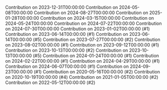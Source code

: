 Contribution on 2023-12-31T00:00:00
Contribution on 2024-05-08T00:00:00
Contribution on 2024-08-27T00:00:00
Contribution on 2025-01-28T00:00:00
Contribution on 2024-03-15T00:00:00
Contribution on 2024-05-24T00:00:00
Contribution on 2024-07-22T00:00:00
Contribution on 2024-07-30T00:00:00
Contribution on 2023-01-02T00:00:00 (#1)
Contribution on 2023-06-14T00:00:00 (#1)
Contribution on 2023-06-14T00:00:00 (#5)
Contribution on 2023-07-27T00:00:00 (#2)
Contribution on 2023-08-02T00:00:00 (#1)
Contribution on 2023-09-12T00:00:00 (#1)
Contribution on 2023-10-13T00:00:00 (#2)
Contribution on 2023-10-13T00:00:00 (#5)
Contribution on 2024-01-24T00:00:00 (#1)
Contribution on 2024-02-22T00:00:00 (#1)
Contribution on 2024-04-29T00:00:00 (#1)
Contribution on 2024-06-07T00:00:00 (#1)
Contribution on 2024-09-23T00:00:00 (#1)
Contribution on 2020-05-16T00:00:00 (#2)
Contribution on 2020-10-19T00:00:00 (#4)
Contribution on 2021-01-05T00:00:00 (#2)
Contribution on 2022-05-12T00:00:00 (#2)
